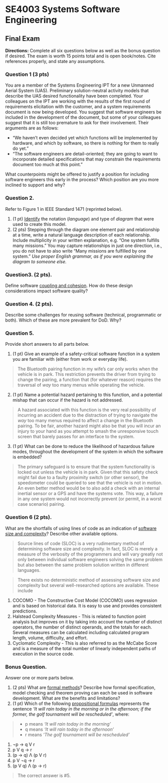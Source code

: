 # SE4003 Systems Software Engineering
## Final Exam

**Directions:** Complete all six questions below as well as the bonus question if desired. The exam is worth 15 points total and is open book/notes. Cite references properly, and state any assumptions.

### Question 1 (3 pts)
You are a member of the Systems Engineering IPT for a new Unmanned Aerial System (UAS). Preliminary solution-neutral activity models that describe the UAS desired functionality have been completed. Your colleagues on the IPT are working with the results of the first round of requirements elicitation with the customer, and a system requirements document is now being developed. You suggest that software engineers be included in the development of the document, but some of your colleagues suggest that it is still too premature to ask for their involvement. Their arguments are as follows:

- “We haven’t even decided yet which functions will be implemented by hardware, and which by software, so there is nothing for them to really do yet.”
- “The software engineers are detail-oriented; they are going to want to incorporate detailed specifications that may constrain the requirements document too much at this point.”

What counterpoints might be offered to justify a position for including software engineers this early in the process? Which position are you more inclined to support and why?

### Question 2.
Refer to Figure 1 in IEEE Standard 1471 (reprinted below).

1. (1 pt) [Identify](http://www.iso-architecture.org/ieee-1471/cm/) the notation (*language*) and type of *diagram* that were used to create this model.
2. (2 pts) Stepping through the diagram one element pair and relationship at a time, write a natural language description of each relationship. Include multiplicity in your written explanation, e.g. “One system fulfills many missions.” You may capture relationships in just one direction, i.e., you do not have to also write “Many missions are fulfilled by one system.” *Use proper English grammar, as if you were explaining the diagram to someone else.*

### Question3. (2 pts). 
Define software [coupling and cohesion](http://c2.com/cgi/wiki?CouplingAndCohesion). How do these design considerations impact software quality?

### Question 4. (2 pts). 
Describe some challenges for reusing software (technical, programmatic or both). Which of these are more prevalent for DoD. Why?

### Question 5.
Provide short answers to all parts below.

1. (1 pt) Give an example of a safety-critical software function in a system you are familiar with (either from work or everyday life).

> The Bluetooth pairing function in my wife’s car only works when the vehicle is in park.  This restriction prevents the driver from trying to change the pairing, a function that (for whatever reason) requires the traversal of *way* too many menus while operating the vehicle.

2. (1 pt) Name a potential hazard pertaining to this function, and a potential mishap that can occur if the hazard is not addressed.

> A hazard associated with this function is the very real possibility of incurring an accident due to the distraction of trying to navigate the *way* too many menus required to affect a change in the Bluetooth pairing.  To be fair, another hazard might also be that you will incur an injury to your hand as you attempt to smash the unresponsive touch screen that barely passes for an interface to the system.

3. (1 pt) What can be done to reduce the likelihood of hazardous failure modes, throughout the development of the system in which the software is embedded?

> The primary safeguard is to ensure that the system functionality is locked out unless the vehicle is in park.  Given that this safety check might fail due to a faulty proximity switch (or other sensor), the speedometer could be queried to see that the vehicle is not in motion.  An even better method would be to also add a check with an internal inertial sensor or a GPS and have the systems vote.  This way, a failure in any one system would not incorrectly prevent (or permit, in a worst case scenario) pairing.

### Question 6 (2 pts).
What are the shortfalls of using lines of code as an indication of [software size and complexity](http://en.wikipedia.org/wiki/Software_metric)? Describe other available options.
> Source lines of code (SLOC) is a very rudimentary method of determining software size and complexity.  In fact, SLOC is merely a measure of the verbosity of the programmers and will vary greatly not only between individual software engineers solving the same problem but also between the same problem solution written in different languages.

> There exists no deterministic method of assessing software size and complexity but several well-researched options are available.  These include

1. COCOMO - The Constructive Cost Model (COCOMO) uses regression and is based on historical data.  It is easy to use and provides consistent predictions.
2. Halstead Complexity Measures - This is related to function point analysis but improves on it by taking into account the number of distinct operators, the number of distinct operands, and the totals for each.  Several measures can be calculated including calculated program length, volume, difficulty, and effort.
3. Cyclomatic Complexity - This is also referred to as the McCabe Score and is a measure of the total number of linearly independent paths of execution in the source code.

### Bonus Question. 
Answer one or more parts below.

1. (2 pts) What are [formal methods](http://en.wikipedia.org/wiki/Formal_methods)? Describe how formal specification, model checking and theorem proving can each be used in software development. What are the benefits and limitations?
2. (1 pt) Which of the following [propositional formulas](http://www.inf.unibz.it/~franconi/teaching/propcalc/) represents the sentence *‘It will rain today in the morning or in the afternoon; if the former, the golf tournament will be rescheduled’*, where:

> - p means *‘It will rain today in the morning’*
> - q means *‘It will rain today in the afternoon’*
> - r means *‘The golf tournament will be rescheduled’*

1. ¬p → q V r
2. p V q → r
3. (p → q) Λ (p V r)
4. p V ¬q → r
5. (p V q) Λ (p → r)

> The correct answer is \#5.